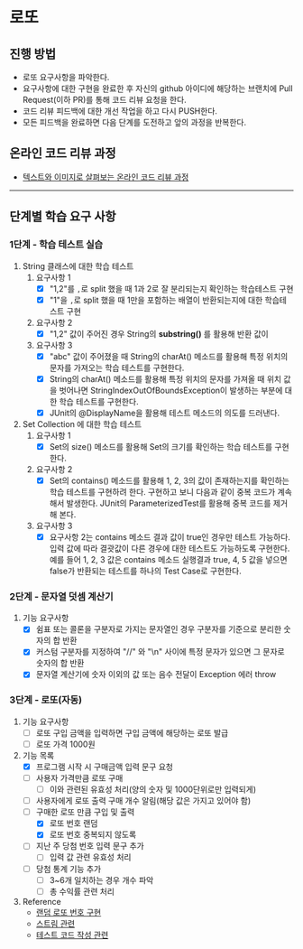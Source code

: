 # 로또

## 진행 방법

* 로또 요구사항을 파악한다.
* 요구사항에 대한 구현을 완료한 후 자신의 github 아이디에 해당하는 브랜치에 Pull Request(이하 PR)를 통해 코드 리뷰 요청을 한다.
* 코드 리뷰 피드백에 대한 개선 작업을 하고 다시 PUSH한다.
* 모든 피드백을 완료하면 다음 단계를 도전하고 앞의 과정을 반복한다.

## 온라인 코드 리뷰 과정

* [텍스트와 이미지로 살펴보는 온라인 코드 리뷰 과정](https://github.com/next-step/nextstep-docs/tree/master/codereview)

---

## 단계별 학습 요구 사항

### 1단계 - 학습 테스트 실습

1. String 클래스에 대한 학습 테스트
    1. 요구사항 1
        - [x] "1,2"를 `,`로 split 했을 때 1과 2로 잘 분리되는지 확인하는 학습테스트 구현
        - [x] "1"을 `,`로 split 했을 때 1만을 포함하는 배열이 반환되는지에 대한 학습테스트 구현
    2. 요구사항 2
        - [x] "1,2" 값이 주어진 경우 String의 **substring()** 를 활용해 반환 값이
    3. 요구사항 3
        - [x] "abc" 값이 주어졌을 때 String의 charAt() 메소드를 활용해 특정 위치의 문자를 가져오는 학습 테스트를 구현한다.
        - [x] String의 charAt() 메소드를 활용해 특정 위치의 문자를 가져올 때 위치 값을 벗어나면
          StringIndexOutOfBoundsException이 발생하는 부분에 대한 학습 테스트를 구현한다.
        - [x] JUnit의 @DisplayName을 활용해 테스트 메소드의 의도를 드러낸다.
2. Set Collection 에 대한 학습 테스트
    1. 요구사항 1
        - [x] Set의 size() 메소드를 활용해 Set의 크기를 확인하는 학습 테스트를 구현한다.
    2. 요구사항 2
        - [x] Set의 contains() 메소드를 활용해 1, 2, 3의 값이 존재하는지를 확인하는 학습 테스트를 구현하려 한다.
          구현하고 보니 다음과 같이 중복 코드가 계속해서 발생한다.
          JUnit의 ParameterizedTest를 활용해 중복 코드를 제거해 본다.
    3. 요구사항 3
        - [x] 요구사항 2는 contains 메소드 결과 값이 true인 경우만 테스트 가능하다.
          입력 값에 따라 결괏값이 다른 경우에 대한 테스트도 가능하도록 구현한다.
          예를 들어 1, 2, 3 값은 contains 메소드 실행결과 true, 4, 5 값을 넣으면 false가 반환되는 테스트를
          하나의 Test Case로 구현한다.

### 2단계 - 문자열 덧셈 계산기

1. 기능 요구사항
    - [x] 쉼표 또는 콜론을 구분자로 가지는 문자열인 경우 구분자를 기준으로 분리한 숫자의 합 반환
    - [x] 커스텀 구분자를 지정하여 "//" 와 "\n" 사이에 특정 문자가 있으면 그 문자로 숫자의 합 반환
    - [x] 문자열 계산기에 숫자 이외의 값 또는 음수 전달이 Exception 에러 throw

### 3단계 - 로또(자동)

1. 기능 요구사항
    - [ ] 로또 구입 금액을 입력하면 구입 금액에 해당하는 로또 발급
    - [ ] 로또 가격 1000원
2. 기능 목록
    - [x] 프로그램 시작 시 구매금액 입력 문구 요청
    - [ ] 사용자 가격만큼 로또 구매
        - [ ] 이와 관련된 유효성 처리(양의 숫자 및 1000단위로만 입력되게)
    - [ ] 사용자에게 로또 출력 구매 개수 알림(해당 값은 가지고 있어야 함)
    - [ ] 구매한 로또 만큼 구입 및 출력
        - [x] 로또 번호 랜덤
        - [x] 로또 번호 중복되지 않도록
    - [ ] 지난 주 당첨 번호 입력 문구 추가
        - [ ] 입력 값 관련 유효성 처리
    - [ ] 당첨 통계 기능 추가
        - [ ] 3~6개 일치하는 경우 개수 파악
        - [ ] 총 수익률 관련 처리
3. Reference
    - [랜덤 로또 번호 구현](https://mainia.tistory.com/2318?fbclid=IwAR1jsc1EZZr9DykSocbJiEx53ZKTSKrpc1PSBHnHankbpLvO-OOc0HnHemo)
    - [스트림 관련](https://ryan-han.com/post/dev/java-stream/)
    - [테스트 코드 작성 관련](https://www.baeldung.com/parameterized-tests-junit-5)
